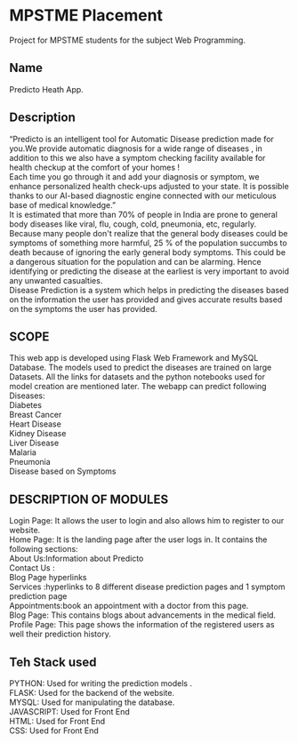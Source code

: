 # MPSTME Placement
Project for MPSTME students for the subject Web Programming.

## Name<br>
Predicto Heath App.

## Description<br>
“Predicto is an intelligent tool for Automatic Disease prediction made for you.We provide automatic diagnosis for a wide range of diseases , in addition to this we also have a symptom checking facility available for health checkup at the comfort of your homes !<br>
Each time you go through it and add your diagnosis or symptom, we enhance personalized health check-ups adjusted to your state. It is possible thanks to our AI-based diagnostic engine connected with our meticulous base of medical knowledge.”<br>
It is estimated that more than 70% of people in India are prone to general body diseases like viral, flu, cough, cold, pneumonia,  etc, regularly. Because many people don't realize that the general body diseases could be symptoms of something more harmful, 25 % of the population succumbs to death because of ignoring the early general body symptoms. This could be a dangerous situation for the population and can be alarming. Hence identifying or predicting the disease at the earliest is very important to avoid any unwanted casualties.<br>
Disease Prediction is a system which helps in predicting the diseases based on the information the user has provided and gives accurate results based on the symptoms the user has provided.<br>

## SCOPE<br>
This web app is developed using Flask Web Framework and MySQL Database. The models used to predict the diseases are trained on large Datasets. All the links for datasets and the python notebooks used for model creation are mentioned later. The webapp can predict following Diseases:<br>
Diabetes <br>
Breast Cancer<br>
Heart Disease<br>
Kidney Disease<br>
Liver Disease<br>
Malaria<br>
Pneumonia<br>
Disease based on Symptoms <br>

## DESCRIPTION OF MODULES
Login Page: It allows the user to login and also allows him to register to our website.<br>
Home Page: It is the landing page after the user logs in. It contains the following sections:<br>
About Us:Information about Predicto<br>
Contact Us :<br>
Blog Page hyperlinks<br>
Services :hyperlinks to 8 different disease prediction pages and 1 symptom prediction page<br> 
Appointments:book an appointment with a doctor from this page.  <br>
Blog Page: This contains blogs about advancements in the medical field.<br>
Profile Page: This page shows the information of the registered users as well their prediction history.<br>
 


## Teh Stack used<br>
PYTHON: Used for writing the prediction models .<br>
FLASK: Used for the backend of the website.<br>
MYSQL: Used for manipulating the database.<br>
JAVASCRIPT: Used for Front End<br>
HTML: Used for Front End<br>
CSS: Used for Front End<br>

